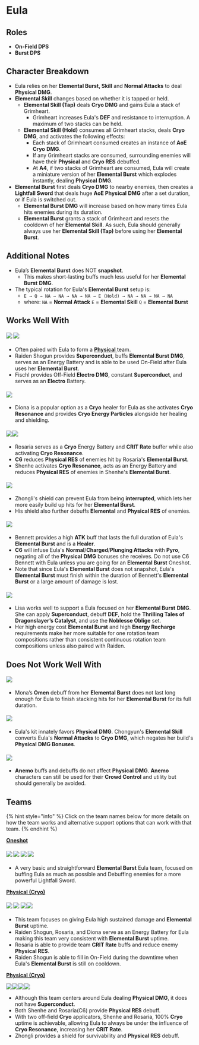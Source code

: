 # Eula

## **Roles**

* **On-Field DPS**
* **Burst DPS**

## **Character Breakdown**

* Eula relies on her **Elemental Burst, Skill** and **Normal Attacks** to deal **Physical DMG**.
* **Elemental Skill** changes based on whether it is tapped or held.
  * **Elemental Skill (Tap)** deals **Cryo DMG** and gains Eula a stack of Grimheart.
    * Grimheart increases Eula's **DEF** and resistance to interruption. A maximum of two stacks can be held.
  * **Elemental Skill (Hold)** consumes all Grimheart stacks, deals **Cryo DMG**, and activates the following effects:
    * Each stack of Grimheart consumed creates an instance of **AoE** **Cryo** **DMG**.
    * If any Grimheart stacks are consumed, surrounding enemies will have their **Physical** and **Cryo RES** debuffed.
    * At **A4**, if two stacks of Grimheart are consumed, Eula will create a miniature version of her **Elemental Burst** which explodes instantly, dealing **Physical** **DMG**.
* **Elemental Burst** first deals **Cryo DMG** to nearby enemies, then creates a **Lightfall Sword** that deals huge **AoE Physical** **DMG** after a set duration, or if Eula is switched out.
  * **Elemental Burst** **DMG** will increase based on how many times Eula hits enemies during its duration.
  * **Elemental Burst** grants a stack of Grimheart and resets the cooldown of her **Elemental Skill**. As such, Eula should generally always use her **Elemental Skill (Tap)** before using her **Elemental Burst**.

## **Additional Notes**

* Eula’s **Elemental Burst** does NOT **snapshot**.
  * This makes short-lasting buffs much less useful for her **Elemental Burst** **DMG**.
* The typical rotation for Eula's **Elemental Burst** setup is:
  * `E → Q → NA → NA → NA → NA → E (Hold) → NA → NA → NA → NA`
  * where: `NA` = **Normal Attack** `E` = **Elemental Skill** `Q` = **Elemental Burst**

## **Works Well With**

#### ![](../../.gitbook/assets/ui\_avataricon\_raiden\_shougun.png) ![](../../.gitbook/assets/ui\_avataricon\_fischl.png)

* Often paired with Eula to form a [**Physical** ](../../teams/physical-cryo.md)team.
* Raiden Shogun provides **Superconduct**, buffs **Elemental Burst** **DMG**, serves as an Energy Battery and is able to be used On-Field after Eula uses her **Elemental Burst**.
* Fischl provides Off-Field **Electro DMG**, constant **Superconduct**, and serves as an **Electro** Battery.

#### ![](../../.gitbook/assets/ui\_avataricon\_diona.png)

* Diona is a popular option as a **Cryo** healer for Eula as she activates **Cryo Resonance** and provides **Cryo Energy Particles** alongside her healing and shielding.

#### ![](../../.gitbook/assets/ui\_avataricon\_rosaria.png)![](../../.gitbook/assets/ui\_avataricon\_shenhe.png)

* Rosaria serves as a **Cryo** Energy Battery and **CRIT Rate** buffer while also activating **Cryo Resonance**.
* **C6** reduces **Physical RES** of enemies hit by Rosaria's **Elemental Burst**.
* Shenhe activates **Cryo Resonance**, acts as an Energy Battery and reduces **Physical RES** of enemies in Shenhe's **Elemental Burst**.

#### ![](../../.gitbook/assets/ui\_avataricon\_zhongli.png)

* Zhongli's shield can prevent Eula from being **interrupted**, which lets her more easily build up hits for her **Elemental Burst**.
* His shield also further debuffs **Elemental** and **Physical RES** of enemies.

#### ![](../../.gitbook/assets/ui\_avataricon\_bennett.png)

* Bennett provides a high **ATK** buff that lasts the full duration of Eula's **Elemental Burst** and is a **Healer**.
* **C6** will infuse Eula's **Normal**/**Charged**/**Plunging Attacks** with **Pyro**, negating all of the **Physical** **DMG** bonuses she receives. Do not use C6 Bennett with Eula unless you are going for an **Elemental Burst** Oneshot.
* Note that since Eula's **Elemental Burst** does not snapshot, Eula's **Elemental Burst** must finish within the duration of Bennett's **Elemental Burst** or a large amount of damage is lost.

#### ![](../../.gitbook/assets/ui\_avataricon\_lisa.png)

* Lisa works well to support a Eula focused on her **Elemental Burst** **DMG**. She can apply **Superconduct**, debuff **DEF**, hold the **Thrilling Tales of Dragonslayer’s Catalyst**, and use the **Noblesse Oblige** set.
* Her high energy cost **Elemental Burst** and high **Energy Recharge** requirements make her more suitable for one rotation team compositions rather than consistent continuous rotation team compositions unless also paired with Raiden.

## **Does Not Work Well With**

#### ![](../../.gitbook/assets/ui\_avataricon\_mona.png)

* Mona’s **Omen** debuff from her **Elemental Burst** does not last long enough for Eula to finish stacking hits for her **Elemental Burst** for its full duration.

#### ![](../../.gitbook/assets/ui\_avataricon\_chongyun.png)

* Eula's kit innately favors **Physical** **DMG**. Chongyun's **Elemental Skill** converts Eula's **Normal Attacks** to **Cryo** **DMG**, which negates her build's **Physical** **DMG Bonuses**.

#### ![](../../.gitbook/assets/ui\_icon\_anemo.webp)

* **Anemo** buffs and debuffs do not affect **Physical** **DMG**. **Anemo** characters can still be used for their **Crowd Control** and utility but should generally be avoided.

## **Teams**

{% hint style="info" %}
Click on the team names below for more details on how the team works and alternative support options that can work with that team.
{% endhint %}

[**Oneshot**](../../work-in-progress/oneshot.md)

#### ![](../../.gitbook/assets/ui\_avataricon\_eula.png) ![](../../.gitbook/assets/ui\_avataricon\_lisa.png) ![](../../.gitbook/assets/ui\_avataricon\_xinyan.png) ![](../../.gitbook/assets/ui\_avataricon\_bennett.png)

* A very basic and straightforward **Elemental Burst** Eula team, focused on buffing Eula as much as possible and Debuffing enemies for a more powerful Lightfall Sword.

[**Physical (Cryo)**](../../teams/physical-cryo.md)

#### ![](../../.gitbook/assets/ui\_avataricon\_eula.png) ![](../../.gitbook/assets/ui\_avataricon\_raiden\_shougun.png) ![](../../.gitbook/assets/ui\_avataricon\_rosaria.png)![](../../.gitbook/assets/ui\_avataricon\_diona.png)

* This team focuses on giving Eula high sustained damage and **Elemental Burst** uptime.
* Raiden Shogun, Rosaria, and Diona serve as an Energy Battery for Eula making this team very consistent with **Elemental Burst** uptime.
* Rosaria is able to provide team **CRIT Rate** buffs and reduce enemy **Physical RES**.
* Raiden Shogun is able to fill in On-Field during the downtime when Eula's **Elemental Burst** is still on cooldown.



****[**Physical (Cryo)**](../../teams/physical-cryo.md)****

![](../../.gitbook/assets/ui\_avataricon\_eula.png)![](../../.gitbook/assets/ui\_avataricon\_shenhe.png)![](../../.gitbook/assets/ui\_avataricon\_rosaria.png)![](../../.gitbook/assets/ui\_avataricon\_zhongli.png)

* Although this team centers around Eula dealing **Physical DMG**, it does not have **Superconduct**.
* Both Shenhe and Rosaria(C6) provide **Physical RES** debuff.
* With two off-field **Cryo** applicators, Shenhe and Rosaria, 100% **Cryo** uptime is achievable, allowing Eula to always be under the influence of **Cryo Resonance**, increasing her **CRIT Rate**.
* Zhongli provides a shield for survivability and **Physical RES** debuff.
